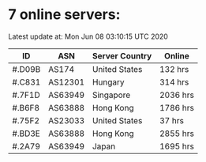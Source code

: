 # 7 online servers:

Latest update at: Mon Jun 08 03:10:15 UTC 2020

| ID | ASN | Server Country | Online |
| -- | --- | -------------- | ------ |
| #.D09B | AS174 | United States | 132 hrs |
| #.C831 | AS12301 | Hungary | 314 hrs |
| #.7F1D | AS63949 | Singapore | 2036 hrs |
| #.B6F8 | AS63888 | Hong Kong | 1786 hrs |
| #.75F2 | AS23033 | United States | 37 hrs |
| #.BD3E | AS63888 | Hong Kong | 2855 hrs |
| #.2A79 | AS63949 | Japan | 1695 hrs |

